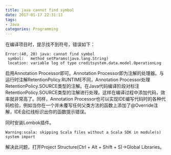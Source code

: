 ```yaml
---
title: java cannot find symbol
date: 2017-01-17 22:31:13
tags:
- Java
categories: Programming
---
```


 在编译项目时，提示找不到符号，错误如下：

 ```
 Error:(40, 20) java: cannot find symbol
  symbol:   method setParams(java.lang.String)
  location: variable log of type creditsystem.data.model.OperationLog
 ```

<!-- more -->

启用Annotation Processor即可。Annotation Processor即为注解的处理器。与运行时注解RetentionPolicy.RUNTIME不同，Annotation Processor处理RetentionPolicy.SOURCE类型的注解。在Java代码编译阶段对标注RetentionPolicy.SOURCE类型的注解进行处理。这样在编译过程中添加代码，效率就非常高了。同样，Annotation Processor也可以实现IDE编写代码时的各种代码检验，例如当你在一个并未覆写任何父类方法的函数上添加了@Override注解，IDE会红线标识出你的函数提示错误。

同时安装Lombok插件。

```
Warning:scala: skipping Scala files without a Scala SDK in module(s) system import
```

解决此问题，打开Project Structure(Ctrl + Alt + Shift + S)->Global Libraries。


